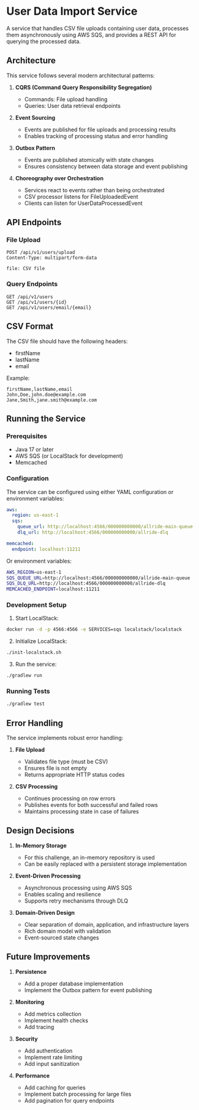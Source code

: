 # User Data Import Service

A service that handles CSV file uploads containing user data, processes them asynchronously using AWS SQS, and provides a REST API for querying the processed data.

## Architecture

This service follows several modern architectural patterns:

1. **CQRS (Command Query Responsibility Segregation)**
   - Commands: File upload handling
   - Queries: User data retrieval endpoints

2. **Event Sourcing**
   - Events are published for file uploads and processing results
   - Enables tracking of processing status and error handling

3. **Outbox Pattern**
   - Events are published atomically with state changes
   - Ensures consistency between data storage and event publishing

4. **Choreography over Orchestration**
   - Services react to events rather than being orchestrated
   - CSV processor listens for FileUploadedEvent
   - Clients can listen for UserDataProcessedEvent

## API Endpoints

### File Upload
```http
POST /api/v1/users/upload
Content-Type: multipart/form-data

file: CSV file
```

### Query Endpoints
```http
GET /api/v1/users
GET /api/v1/users/{id}
GET /api/v1/users/email/{email}
```

## CSV Format

The CSV file should have the following headers:
- firstName
- lastName
- email

Example:
```csv
firstName,lastName,email
John,Doe,john.doe@example.com
Jane,Smith,jane.smith@example.com
```

## Running the Service

### Prerequisites
- Java 17 or later
- AWS SQS (or LocalStack for development)
- Memcached

### Configuration

The service can be configured using either YAML configuration or environment variables:

```yaml
aws:
  region: us-east-1
  sqs:
    queue_url: http://localhost:4566/000000000000/allride-main-queue
    dlq_url: http://localhost:4566/000000000000/allride-dlq

memcached:
  endpoint: localhost:11211
```

Or environment variables:
```bash
AWS_REGION=us-east-1
SQS_QUEUE_URL=http://localhost:4566/000000000000/allride-main-queue
SQS_DLQ_URL=http://localhost:4566/000000000000/allride-dlq
MEMCACHED_ENDPOINT=localhost:11211
```

### Development Setup

1. Start LocalStack:
```bash
docker run -d -p 4566:4566 -e SERVICES=sqs localstack/localstack
```

2. Initialize LocalStack:
```bash
./init-localstack.sh
```

3. Run the service:
```bash
./gradlew run
```

### Running Tests

```bash
./gradlew test
```

## Error Handling

The service implements robust error handling:

1. **File Upload**
   - Validates file type (must be CSV)
   - Ensures file is not empty
   - Returns appropriate HTTP status codes

2. **CSV Processing**
   - Continues processing on row errors
   - Publishes events for both successful and failed rows
   - Maintains processing state in case of failures

## Design Decisions

1. **In-Memory Storage**
   - For this challenge, an in-memory repository is used
   - Can be easily replaced with a persistent storage implementation

2. **Event-Driven Processing**
   - Asynchronous processing using AWS SQS
   - Enables scaling and resilience
   - Supports retry mechanisms through DLQ

3. **Domain-Driven Design**
   - Clear separation of domain, application, and infrastructure layers
   - Rich domain model with validation
   - Event-sourced state changes

## Future Improvements

1. **Persistence**
   - Add a proper database implementation
   - Implement the Outbox pattern for event publishing

2. **Monitoring**
   - Add metrics collection
   - Implement health checks
   - Add tracing

3. **Security**
   - Add authentication
   - Implement rate limiting
   - Add input sanitization

4. **Performance**
   - Add caching for queries
   - Implement batch processing for large files
   - Add pagination for query endpoints

